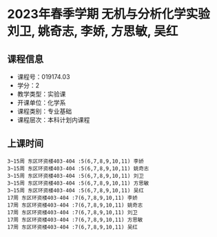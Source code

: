# 2023年春季学期 无机与分析化学实验 刘卫, 姚奇志, 李娇, 方思敏, 吴红






## 课程信息

- 课程号：019174.03
- 学分：2
- 教学类型：实验课
- 开课单位：化学系
- 课程类别：专业基础
- 课程层次：本科计划内课程

## 上课时间

```
3~15周 东区环资楼403-404 :5(6,7,8,9,10,11) 李娇
3~15周 东区环资楼403-404 :5(6,7,8,9,10,11) 姚奇志
3~15周 东区环资楼403-404 :5(6,7,8,9,10,11) 刘卫
3~15周 东区环资楼403-404 :5(6,7,8,9,10,11) 方思敏
3~15周 东区环资楼403-404 :5(6,7,8,9,10,11) 吴红
17周 东区环资楼403-404 :7(6,7,8,9,10,11) 李娇
17周 东区环资楼403-404 :7(6,7,8,9,10,11) 姚奇志
17周 东区环资楼403-404 :7(6,7,8,9,10,11) 刘卫
17周 东区环资楼403-404 :7(6,7,8,9,10,11) 方思敏
17周 东区环资楼403-404 :7(6,7,8,9,10,11) 吴红
```

